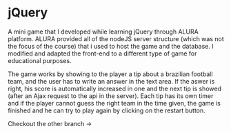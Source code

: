 # jQuery
A mini game that I developed while learning jQuery through ALURA platform. ALURA provided all of the nodeJS server structure (which was not the focus of the course) that i used to host the game and the database. I modified and adapted the front-end to a different type of game for educational purposes.

The game works by showing to the player a tip about a brazilian football team, and the user has to write an answer in the text area. If the aswer is right, his score is automatically increased in one and the next tip is showed (after an Ajax request to the api in the server). Each tip has its own timer and if the player cannot guess the right team in the time given, the game is finished and he can try to play again by clicking on the restart button.

Checkout the other branch ->
